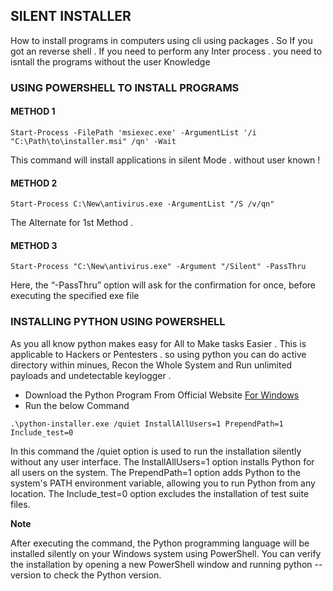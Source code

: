 ## SILENT INSTALLER

How to install programs in computers using cli using packages . So If you got an reverse shell . If you need to perform any Inter process . you need to isntall the programs without the user Knowledge

### USING POWERSHELL TO INSTALL PROGRAMS 

#### METHOD 1
```
Start-Process -FilePath 'msiexec.exe' -ArgumentList '/i "C:\Path\to\installer.msi" /qn' -Wait
```
This command will install applications in silent Mode . without user known ! 

#### METHOD 2

```
Start-Process C:\New\antivirus.exe -ArgumentList "/S /v/qn"
```

The Alternate for 1st Method .

#### METHOD 3

```
Start-Process "C:\New\antivirus.exe" -Argument "/Silent" -PassThru
```

Here, the “-PassThru” option will ask for the confirmation for once, before executing the specified exe file


### INSTALLING PYTHON USING POWERSHELL

As you all know python makes easy for All to Make tasks Easier . This is applicable to Hackers or Pentesters . so using python you can do active directory within minues, Recon the Whole System 
and Run unlimited payloads and undetectable keylogger . 

* Download the Python Program From Official Website <a href="https://www.python.org/downloads/windows/" > For Windows <a/>
* Run the below Command <br>

```
.\python-installer.exe /quiet InstallAllUsers=1 PrependPath=1 Include_test=0
```

In this command the /quiet option is used to run the installation silently without any user interface. The InstallAllUsers=1 option installs Python for all users on the system. 
The PrependPath=1 option adds Python to the system's PATH environment variable, allowing you to run Python from any location. 
The Include_test=0 option excludes the installation of test suite files.


**Note**

After executing the command, the Python programming language will be installed silently on your Windows system using PowerShell. You can verify the installation by opening a new PowerShell window and running python --version to check the Python version.








